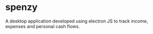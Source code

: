 # spenzy
A desktop application developed using electron JS to track income, expenses and personal cash flows.
